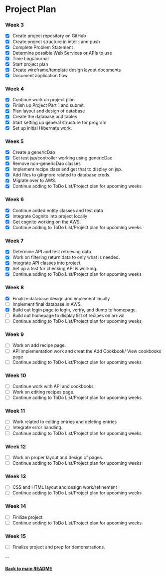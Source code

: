 # Project Plan

### Week 3
- [x] Create project repository on GitHub
- [x] Create project structure in intellij and push
- [x] Complete Problem Statement
- [x] Determine possible Web Services or APIs to use
- [x] Time Log/Journal
- [x] Start project plan
- [x] Create wireframe/template design layout documents
- [x] Document application flow

### Week 4
- [x] Continue work on project plan
- [x] Finish up Project Part 1 and submit.
- [x] Plan layout and design of database
- [x] Create the database and tables
- [x] Start setting up general structure for program
- [x] Set up initial Hibernate work.

### Week 5
- [x] Create a genericDao
- [x] Get test jsp/controller working using genericDao
- [x] Remove non-genericDao classes
- [x] Implement recipe class and get that to display on jsp.
- [x] Add files to gitignore related to database creds.
- [x] Migrate over to AWS.
- [x] Continue adding to ToDo List/Project plan for upcoming weeks

### Week 6
- [x] Continue added entity classes and test data
- [x] Integrate Cognito into project locally
- [x] Get cognito working on the AWS.
- [x] Continue adding to ToDo List/Project plan for upcoming weeks

### Week 7
- [x] Determine API and test retrieving data.
- [x] Work on filtering return data to only what is needed.
- [x] Integrate API classes into project.
- [x] Set up a test for checking API is working.
- [x] Continue adding to ToDo List/Project plan for upcoming weeks

### Week 8
- [x] Finalize database design and implement locally
- [ ] Implement final database in AWS.
- [x] Build out login page to login, verify, and dump to homepage.
- [ ] Build out homepage to display list of recipes on arrival
- [ ] Continue adding to ToDo List/Project plan for upcoming weeks

### Week 9
- [ ] Work on add recipe page.
- [ ] API implementation work and creat the Add Cookbook/ View cookbooks page
- [ ] Continue adding to ToDo List/Project plan for upcoming weeks

### Week 10
- [ ] Continue work with API and cookbooks
- [ ] Work on editing recipes page.
- [ ] Continue adding to ToDo List/Project plan for upcoming weeks

### Week 11
- [ ] Work related to editing entries and deleting entries
- [ ] Integrate error handling.
- [ ] Continue adding to ToDo List/Project plan for upcoming weeks

### Week 12
- [ ] Work on proper layout and design of pages.
- [ ] Continue adding to ToDo List/Project plan for upcoming weeks

### Week 13
- [ ] CSS and HTML layout and design work/refinement
- [ ] Continue adding to ToDo List/Project plan for upcoming weeks

### Week 14
- [ ] Finilize project
- [ ] Continue adding to ToDo List/Project plan for upcoming weeks

### Week 15
- [ ] Finalize project and prep for demonstrations.

--
#### [Back to main README](../README.md)